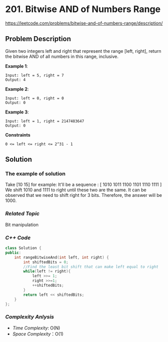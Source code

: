 # 201. Bitwise AND of Numbers Range
https://leetcode.com/problems/bitwise-and-of-numbers-range/description/

## Problem Description

Given two integers left and right that represent the range [left, right], return the bitwise AND of all numbers in this range, inclusive.


**Example 1**:
```
Input: left = 5, right = 7
Output: 4
```
**Example 2**:
```
Input: left = 0, right = 0
Output: 0
```
**Example 3**:
```
Input: left = 1, right = 2147483647
Output: 0
```

**Constraints**
```
0 <= left <= right <= 2^31 - 1
```

## Solution

### The example of solution

Take [10 15] for example:
It'll be a sequence : [ 1010 1011 1100 1101 1110 1111 ]
We shift 1010 and 1111 to right until these two are the same. It can be observed that we need to shift right for 3 bits.
Therefore, the answer will be 1000.

### _Related Topic_
   Bit manipulation

### _C++ Code_
```cpp
class Solution {
public:
    int rangeBitwiseAnd(int left, int right) {
        int shiftedBits = 0;
        //Find the least bit shift that can make left equal to right
        while(left != right){
            left >>= 1;
            right >>=1;
            ++shiftedBits;
        }
        return left << shiftedBits;
    }
};
```

### _Complexity Anlysis_
- _Time Complexity_: O(N)
- _Space Complexity_：O(1)
